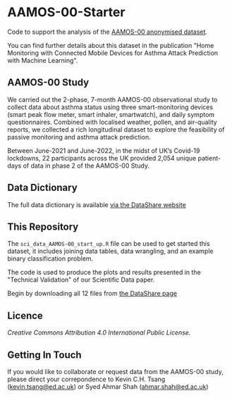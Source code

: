 # AAMOS-00-Starter

Code to support the analysis of the [AAMOS-00 anonymised dataset](https://doi.org/10.7488/ds/3775).

You can find further details about this dataset in the publication "Home Monitoring with Connected Mobile Devices for Asthma Attack Prediction with Machine Learning".


## AAMOS-00 Study 

We carried out the 2-phase, 7-month AAMOS-00 observational study to collect data about asthma status using three smart-monitoring devices (smart peak flow meter, smart inhaler, smartwatch), and daily symptom questionnaires. Combined with localised weather, pollen, and air-quality reports, we collected a rich longitudinal dataset to explore the feasibility of passive monitoring and asthma attack prediction.

Between June-2021 and June-2022, in the midst of UK’s Covid-19 lockdowns, 22 participants across the UK provided 2,054 unique patient-days of data in phase 2 of the AAMOS-00 Study.


## Data Dictionary

The full data dictionary is available [via the DataShare website](https://datashare.ed.ac.uk/bitstream/handle/10283/4761/aamos00_data_dictionary.xlsx)


## This Repository

The `sci_data_AAMOS-00_start_up.R` file can be used to get started this dataset, it includes joining data tables, data wrangling, and an example binary classification problem.

The code is used to produce the plots and results presented in the "Technical Validation" of our Scientific Data paper.

Begin by downloading all 12 files from [the DataShare page](https://doi.org/10.7488/ds/3775)

## Licence

*Creative Commons Attribution 4.0 International Public License.*


## Getting In Touch

If you would like to collaborate or request data from the AAMOS-00 study, please direct your correpondence to Kevin C.H. Tsang (kevin.tsang@ed.ac.uk) or Syed Ahmar Shah (ahmar.shah@ed.ac.uk) 